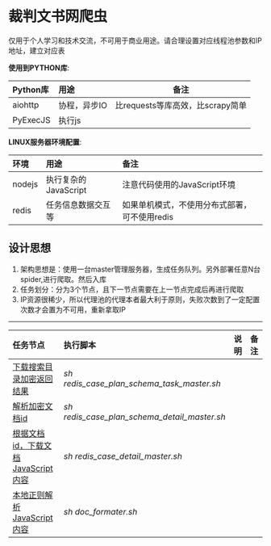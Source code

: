 # 裁判文书网爬虫
仅用于个人学习和技术交流，不可用于商业用途。请合理设置对应线程池参数和IP地址，建立对应表

**使用到PYTHON库**:

|    Python库 | 用途 | 备注 |
|:-------|:-------------| ----------|
| aiohttp  | 协程，异步IO | 比requests等库高效，比scrapy简单 |
| PyExecJS  | 执行js |  |

**LINUX服务器环境配置**:

|    环境 | 用途 | 备注 |
|:-------|:-------------|:----------|
|   nodejs  | 执行复杂的JavaScript | 注意代码使用的JavaScript环境 |
|   redis  | 任务信息数据交互等 | 如果单机模式，不使用分布式部署，可不使用redis |

## 设计思想
1. 架构思想是：使用一台master管理服务器，生成任务队列。另外部署任意N台spider,进行爬取。然后入库
2. 任务划分：分为3个节点，且下一节点需要在上一节点完成后再进行爬取
3. IP资源很稀少，所以代理池的代理本者最大利于原则，失败次数到了一定配置次数才会置为不可用，重新拿取IP
--------
| 任务节点 | 执行脚本 | 说明 | 备注 |
|:-------|:-------------|:----------|:----------|
| [下载搜索目录加密返回结果](lawyer/case/doc/redis_case_plan_schema_task_master.sh) | *sh redis_case_plan_schema_task_master.sh* |  |  |
|   [解析加密文档id](lawyer/case/doc/redis_case_plan_schema_detail_master.sh)  | *sh redis_case_plan_schema_detail_master.sh* |  |  |
|   [根据文档id，下载文档JavaScript内容](redis_case_detail_master.sh) | *sh redis_case_detail_master.sh* |  |  |
|   [本地正则解析JavaScript内容](redis_case_detail_master.sh) | *sh doc_formater.sh* |  |  |

